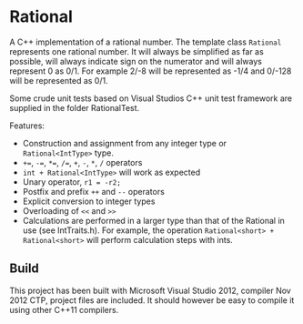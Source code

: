 Rational
========

A C++ implementation of a rational number. The template class `Rational`
represents one rational number. It will always be simplified as far as possible, 
will always indicate sign on the numerator and will always represent 0 as 0/1. 
For example 2/-8 will be represented as -1/4 and 0/-128 will be represented as 
0/1.

Some crude unit tests based on Visual Studios C++ unit test framework are 
supplied in the folder RationalTest.

Features:

- Construction and assignment from any integer type or `Rational<IntType>` type. 
- `+=`, `-=`, `*=`, `/=`, `+`, `-`, `*`, `/` operators
- `int + Rational<IntType>` will work as expected
- Unary operator, `r1 = -r2;`
- Postfix and prefix `++` and `--` operators
- Explicit conversion to integer types
- Overloading of `<<` and `>>`
- Calculations are performed in a larger type than that of the Rational in use 
  (see IntTraits.h). For example, the operation `Rational<short> + 
  Rational<short>` will perform calculation steps with ints.

Build
-----
This project has been built with Microsoft Visual Studio 2012, compiler Nov 
2012 CTP, project files are included. It should however be easy to compile it 
using other C++11 compilers.